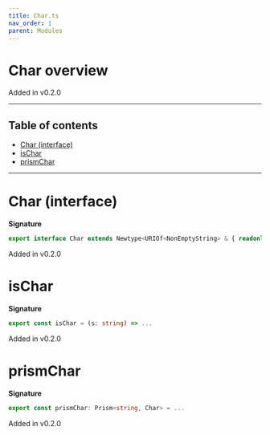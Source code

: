 ```yaml
---
title: Char.ts
nav_order: 1
parent: Modules
---
```


# Char overview

Added in v0.2.0

---

<h2 class="text-delta">Table of contents</h2>

- [Char (interface)](#char-interface)
- [isChar](#ischar)
- [prismChar](#prismchar)

---

# Char (interface)

**Signature**

```ts
export interface Char extends Newtype<URIOf<NonEmptyString> & { readonly Length: 1 }, string> {}
```

Added in v0.2.0

# isChar

**Signature**

```ts
export const isChar = (s: string) => ...
```

Added in v0.2.0

# prismChar

**Signature**

```ts
export const prismChar: Prism<string, Char> = ...
```

Added in v0.2.0
